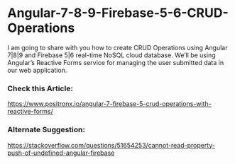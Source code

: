 # Angular-7-8-9-Firebase-5-6-CRUD-Operations
I am going to share with you how to create CRUD Operations using Angular 7|8|9 and Firebase 5|6 real-time NoSQL cloud database. We’ll be using Angular’s Reactive Forms service for managing the user submitted data in our web application.

### Check this Article: 
https://www.positronx.io/angular-7-firebase-5-crud-operations-with-reactive-forms/
### Alternate Suggestion: 
https://stackoverflow.com/questions/51654253/cannot-read-property-push-of-undefined-angular-firebase
